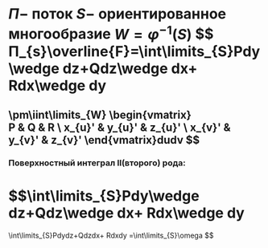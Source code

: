 $П-$ поток
$S-$ ориентированное многообразие
$W=\varphi^{-1}(S)$
$$
П_{s}\overline{F}=\int\limits_{S}Pdy\wedge dz+Qdz\wedge dx+ Rdx\wedge dy
=
\pm\iint\limits_{W}
\begin{vmatrix}  
P & Q & R 
\\
x_{u}' & y_{u}' & z_{u}' 
\\
x_{v}' & y_{v}' & z_{v}' 
\end{vmatrix}dudv
$$
---
### Поверхностный интеграл II(второго) рода:
$$\int\limits_{S}Pdy\wedge dz+Qdz\wedge dx+ Rdx\wedge dy
=
\int\limits_{S}Pdydz+Qdzdx+ Rdxdy
=\int\limits_{S}\omega
$$